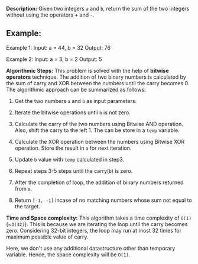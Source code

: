 **Description:**
Given two integers `a` and `b`, return the sum of the two integers without using the operators + and -.

## Example:
Example 1:
Input: a = 44, b = 32
Output: 76

Example 2:
Input: a = 3, b = 2
Output: 5

**Algorithmic Steps:**
This problem is solved with the help of **bitwise operators** technique. The addition of two binary numbers is calculated by the sum of carry and XOR between the numbers until the carry becomes 0. The algorithmic approach can be summarized as follows: 

1. Get the two numbers `a` and `b` as input parameters.

2. Iterate the bitwise operations until `b` is not zero. 
   
3. Calculate the carry of the two numbers using Bitwise AND operation. Also, shift the carry to the left 1. The can be store in a `temp` variable.

4. Calculate the XOR operation between the numbers using Bitwise XOR operation. Store the result in `a` for next iteration.

5. Update `b` value with `temp` calculated in step3.

6. Repeat steps 3-5 steps until the carry(`b`) is zero.

7. After the completion of loop, the addition of binary numbers returned from `a`.

7. Return `[-1, -1]` incase of no matching numbers whose sum not equal to the target.

**Time and Space complexity:**
This algorithm takes a time complexity of `O(1)`(~`O(32)`). This is because we are iterating the loop until the carry becomes zero. Considering 32-bit integers, the loop may run at most 32 times for maximum possible value of carry. 

Here, we don't use any additional datastructure other than temporary variable. Hence, the space complexity will be `O(1)`.